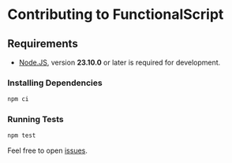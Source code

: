 # Contributing to FunctionalScript

## Requirements

- [Node.JS](https://nodejs.org/en/download), version **23.10.0** or later is required for development.

### Installing Dependencies

```bash
npm ci
```

### Running Tests

```bash
npm test
```

Feel free to open [issues](https://github.com/functionalscript/functionalscript/issues).
